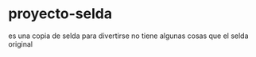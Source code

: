 # proyecto-selda
es una copia de selda para divertirse no tiene algunas cosas que el selda original
